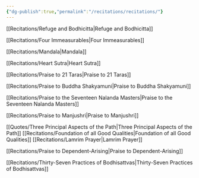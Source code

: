 ```yaml
---
{"dg-publish":true,"permalink":"/recitations/recitations/"}
---
```


[[Recitations/Refuge and Bodhicitta\|Refuge and Bodhicitta]]

[[Recitations/Four Immeasurables\|Four Immeasurables]]

[[Recitations/Mandala\|Mandala]]

[[Recitations/Heart Sutra\|Heart Sutra]]

[[Recitations/Praise to 21 Taras\|Praise to 21 Taras]]

[[Recitations/Praise to Buddha Shakyamuni\|Praise to Buddha Shakyamuni]]

[[Recitations/Praise to the Seventeen Nalanda Masters\|Praise to the Seventeen Nalanda Masters]]

[[Recitations/Praise to Manjushri\|Praise to Manjushri]]

[[Quotes/Three Principal Aspects of the Path\|Three Principal Aspects of the Path]]
[[Recitations/Foundation of all Good Qualities\|Foundation of all Good Qualities]]
[[Recitations/Lamrim Prayer\|Lamrim Prayer]]

[[Recitations/Praise to Dependent-Arising\|Praise to Dependent-Arising]]

[[Recitations/Thirty-Seven Practices of Bodhisattvas\|Thirty-Seven Practices of Bodhisattvas]]